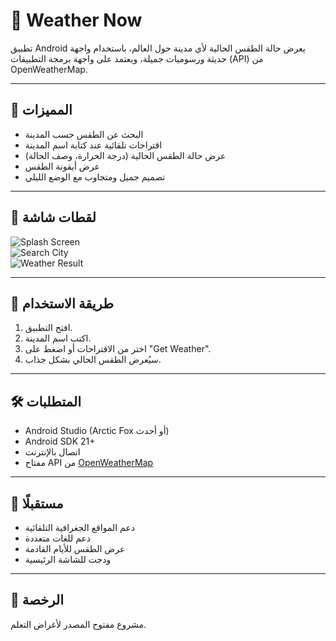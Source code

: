 # 📱 Weather Now

تطبيق Android يعرض حالة الطقس الحالية لأي مدينة حول العالم، باستخدام واجهة حديثة ورسوميات جميلة، ويعتمد على واجهة برمجة التطبيقات (API) من OpenWeatherMap.

---

## 🌟 المميزات

- البحث عن الطقس حسب المدينة
- اقتراحات تلقائية عند كتابة اسم المدينة
- عرض حالة الطقس الحالية (درجة الحرارة، وصف الحالة)
- عرض أيقونة الطقس
- تصميم جميل ومتجاوب مع الوضع الليلي

---

## 📸 لقطات شاشة

![Splash Screen](screenshots/splash.png)  
![Search City](screenshots/search.png)  
![Weather Result](screenshots/result.png)

---

## 🔧 طريقة الاستخدام

1. افتح التطبيق.
2. اكتب اسم المدينة.
3. اختر من الاقتراحات أو اضغط على "Get Weather".
4. سيُعرض الطقس الحالي بشكل جذاب.

---

## 🛠️ المتطلبات

- Android Studio (Arctic Fox أو أحدث)
- Android SDK 21+
- اتصال بالإنترنت
- مفتاح API من [OpenWeatherMap](https://openweathermap.org/)

---

## 🧪 مستقبلًا

- دعم المواقع الجغرافية التلقائية
- دعم للغات متعددة
- عرض الطقس للأيام القادمة
- ودجت للشاشة الرئيسية

---

## 📄 الرخصة

مشروع مفتوح المصدر لأغراض التعلم.
